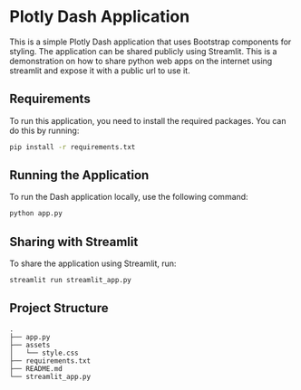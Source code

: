 # Plotly Dash Application

This is a simple Plotly Dash application that uses Bootstrap components for styling. The application can be shared publicly using Streamlit.
This is a demonstration on how to share python web apps on the internet using streamlit and expose it with a public url to use it.

## Requirements

To run this application, you need to install the required packages. You can do this by running:

```bash
pip install -r requirements.txt
```

## Running the Application

To run the Dash application locally, use the following command:

```bash
python app.py
```

## Sharing with Streamlit

To share the application using Streamlit, run:

```bash
streamlit run streamlit_app.py
```

## Project Structure

```
.
├── app.py
├── assets
│   └── style.css
├── requirements.txt
├── README.md
└── streamlit_app.py
